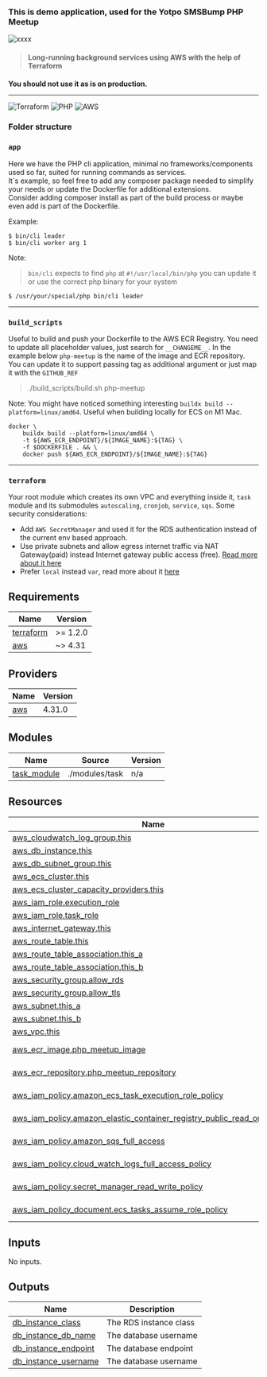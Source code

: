 ### This is demo application, used for the Yotpo SMSBump PHP Meetup  
![xxxx](https://dnuaqhs941n75.cloudfront.net/img/website/smsbump-yotpo-2.svg)
> #### Long-running background services using AWS with the help of Terraform
**You should not use it as is on production.**

---
![Terraform](https://img.shields.io/badge/terraform-%235835CC.svg?style=for-the-badge&logo=terraform&logoColor=white)
![PHP](https://img.shields.io/badge/php-%23777BB4.svg?style=for-the-badge&logo=php&logoColor=white)
![AWS](https://img.shields.io/badge/AWS-%23FF9900.svg?style=for-the-badge&logo=amazon-aws&logoColor=white)

### Folder structure
### `app`  
Here we have the PHP cli application, minimal no frameworks/components used so far, suited for running commands as services.   
It`s example, so feel free to add any composer package needed to simplify your needs or update the Dockerfile for additional extensions.  
Consider adding composer install as part of the build process or maybe even add is part of the Dockerfile.

Example: 
```shell
$ bin/cli leader
$ bin/cli worker arg 1
```
Note:
> `bin/cli` expects to find `php` at `#!/usr/local/bin/php` you can update it or use the correct php binary for your system
```shell
$ /usr/your/special/php bin/cli leader
```
---
### `build_scripts` 
Useful to build and push your Dockerfile to the AWS ECR Registry. You need to update all placeholder values, just search for 
```__CHANGEME__```. In the example below `php-meetup` is the name of the image and ECR repository.
You can update it to support passing tag as additional argument or just map it with the `GITHUB_REF`
> ./build_scripts/build.sh php-meetup

Note:
You might have noticed something interesting `buildx build --platform=linux/amd64`. Useful when building locally for ECS on M1 Mac.
```shell
docker \
    buildx build --platform=linux/amd64 \
    -t ${AWS_ECR_ENDPOINT}/${IMAGE_NAME}:${TAG} \
    -f $DOCKERFILE . && \
    docker push ${AWS_ECR_ENDPOINT}/${IMAGE_NAME}:${TAG}
```

---
### `terraform`
Your root module which creates its own VPC and everything inside it, `task` module and its submodules `autoscaling`, `cronjob`, `service`, `sqs`.
Some security considerations: 
* Add `AWS SecretManager` and used it for the RDS authentication instead of the current env based approach.
* Use private subnets and allow egress internet traffic via NAT Gateway(paid) instead Internet gateway public access (free). 
[Read more about it here](https://aws.amazon.com/premiumsupport/knowledge-center/ecs-pull-container-api-error-ecr/)
* Prefer `local` instead `var`, read more about it [here](https://learn.hashicorp.com/tutorials/terraform/locals)

<!-- BEGIN_TF_DOCS -->
## Requirements

| Name | Version |
|------|---------|
| <a name="requirement_terraform"></a> [terraform](#requirement\_terraform) | >= 1.2.0 |
| <a name="requirement_aws"></a> [aws](#requirement\_aws) | ~> 4.31 |

## Providers

| Name | Version |
|------|---------|
| <a name="provider_aws"></a> [aws](#provider\_aws) | 4.31.0 |

## Modules

| Name | Source | Version |
|------|--------|---------|
| <a name="module_task_module"></a> [task\_module](#module\_task\_module) | ./modules/task | n/a |

## Resources

| Name | Type |
|------|------|
| [aws_cloudwatch_log_group.this](https://registry.terraform.io/providers/hashicorp/aws/latest/docs/resources/cloudwatch_log_group) | resource |
| [aws_db_instance.this](https://registry.terraform.io/providers/hashicorp/aws/latest/docs/resources/db_instance) | resource |
| [aws_db_subnet_group.this](https://registry.terraform.io/providers/hashicorp/aws/latest/docs/resources/db_subnet_group) | resource |
| [aws_ecs_cluster.this](https://registry.terraform.io/providers/hashicorp/aws/latest/docs/resources/ecs_cluster) | resource |
| [aws_ecs_cluster_capacity_providers.this](https://registry.terraform.io/providers/hashicorp/aws/latest/docs/resources/ecs_cluster_capacity_providers) | resource |
| [aws_iam_role.execution_role](https://registry.terraform.io/providers/hashicorp/aws/latest/docs/resources/iam_role) | resource |
| [aws_iam_role.task_role](https://registry.terraform.io/providers/hashicorp/aws/latest/docs/resources/iam_role) | resource |
| [aws_internet_gateway.this](https://registry.terraform.io/providers/hashicorp/aws/latest/docs/resources/internet_gateway) | resource |
| [aws_route_table.this](https://registry.terraform.io/providers/hashicorp/aws/latest/docs/resources/route_table) | resource |
| [aws_route_table_association.this_a](https://registry.terraform.io/providers/hashicorp/aws/latest/docs/resources/route_table_association) | resource |
| [aws_route_table_association.this_b](https://registry.terraform.io/providers/hashicorp/aws/latest/docs/resources/route_table_association) | resource |
| [aws_security_group.allow_rds](https://registry.terraform.io/providers/hashicorp/aws/latest/docs/resources/security_group) | resource |
| [aws_security_group.allow_tls](https://registry.terraform.io/providers/hashicorp/aws/latest/docs/resources/security_group) | resource |
| [aws_subnet.this_a](https://registry.terraform.io/providers/hashicorp/aws/latest/docs/resources/subnet) | resource |
| [aws_subnet.this_b](https://registry.terraform.io/providers/hashicorp/aws/latest/docs/resources/subnet) | resource |
| [aws_vpc.this](https://registry.terraform.io/providers/hashicorp/aws/latest/docs/resources/vpc) | resource |
| [aws_ecr_image.php_meetup_image](https://registry.terraform.io/providers/hashicorp/aws/latest/docs/data-sources/ecr_image) | data source |
| [aws_ecr_repository.php_meetup_repository](https://registry.terraform.io/providers/hashicorp/aws/latest/docs/data-sources/ecr_repository) | data source |
| [aws_iam_policy.amazon_ecs_task_execution_role_policy](https://registry.terraform.io/providers/hashicorp/aws/latest/docs/data-sources/iam_policy) | data source |
| [aws_iam_policy.amazon_elastic_container_registry_public_read_only_policy](https://registry.terraform.io/providers/hashicorp/aws/latest/docs/data-sources/iam_policy) | data source |
| [aws_iam_policy.amazon_sqs_full_access](https://registry.terraform.io/providers/hashicorp/aws/latest/docs/data-sources/iam_policy) | data source |
| [aws_iam_policy.cloud_watch_logs_full_access_policy](https://registry.terraform.io/providers/hashicorp/aws/latest/docs/data-sources/iam_policy) | data source |
| [aws_iam_policy.secret_manager_read_write_policy](https://registry.terraform.io/providers/hashicorp/aws/latest/docs/data-sources/iam_policy) | data source |
| [aws_iam_policy_document.ecs_tasks_assume_role_policy](https://registry.terraform.io/providers/hashicorp/aws/latest/docs/data-sources/iam_policy_document) | data source |

## Inputs

No inputs.

## Outputs

| Name | Description |
|------|-------------|
| <a name="output_db_instance_class"></a> [db\_instance\_class](#output\_db\_instance\_class) | The RDS instance class |
| <a name="output_db_instance_db_name"></a> [db\_instance\_db\_name](#output\_db\_instance\_db\_name) | The database username |
| <a name="output_db_instance_endpoint"></a> [db\_instance\_endpoint](#output\_db\_instance\_endpoint) | The database endpoint |
| <a name="output_db_instance_username"></a> [db\_instance\_username](#output\_db\_instance\_username) | The database username |
<!-- END_TF_DOCS -->